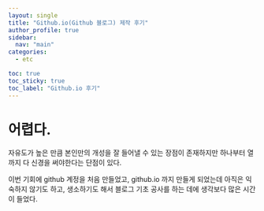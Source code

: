 ```yaml
---
layout: single
title: "Github.io(Github 블로그) 제작 후기"
author_profile: true
sidebar:
  nav: "main"
categories:
  - etc

toc: true
toc_sticky: true
toc_label: "Github.io 후기"
---
```


# 어렵다.

자유도가 높은 만큼 본인만의 개성을 잘 들어낼 수 있는 장점이 존재하지만
하나부터 열까지 다 신경을 써야한다는 단점이 있다. 

이번 기회에 github 계정을 처음 만들었고, github.io 까지 만들게 되었는데
아직은 익숙하지 않기도 하고, 생소하기도 해서 블로그 기초 공사를 하는 데에 생각보다 많은 시간이 들었다.
